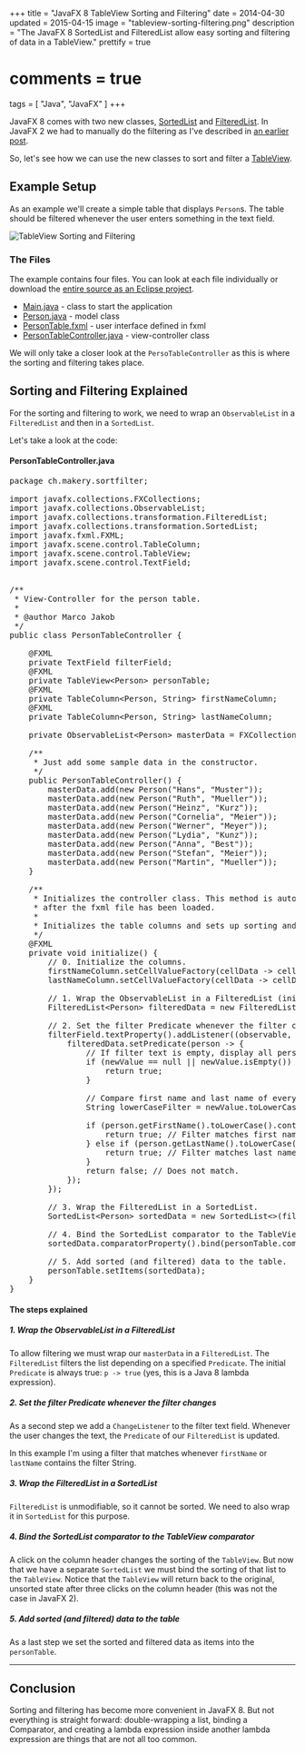 +++
title = "JavaFX 8 TableView Sorting and Filtering"
date = 2014-04-30
updated = 2015-04-15
image = "tableview-sorting-filtering.png"
description = "The JavaFX 8 SortedList and FilteredList allow easy sorting and filtering of data in a TableView." 
prettify = true
# comments = true
tags = [ "Java", "JavaFX" ]
+++

JavaFX 8 comes with two new classes, [SortedList](http://docs.oracle.com/javase/8/javafx/api/javafx/collections/transformation/SortedList.html) and [FilteredList](http://docs.oracle.com/javase/8/javafx/api/javafx/collections/transformation/FilteredList.html). In JavaFX 2 we had to manually do the filtering as I've described in [an earlier post](/blog/javafx-2-tableview-filter/).

So, let's see how we can use the new classes to sort and filter a [TableView](http://docs.oracle.com/javase/8/javafx/api/javafx/scene/control/TableView.html).


## Example Setup

As an example we'll create a simple table that displays `Person`s. The table should be filtered whenever the user enters something in the text field. 

![TableView Sorting and Filtering](tableview-sorting-filtering.png)


### The Files

The example contains four files. You can look at each file individually or download the [entire source as an Eclipse project](tableview-sorting-filtering.zip).

* [Main.java](Main.java) - class to start the application
* [Person.java](Person.java) - model class
* [PersonTable.fxml](PersonTable.fxml) - user interface defined in fxml
* [PersonTableController.java](PersonTableController.java) - view-controller class

We will only take a closer look at the `PersoTableController` as this is where the sorting and filtering takes place.


## Sorting and Filtering Explained

For the sorting and filtering to work, we need to wrap an `ObservableList` in a `FilteredList` and then in a `SortedList`. 

Let's take a look at the code: 


#### PersonTableController.java

<pre class="prettyprint lang-java">
package ch.makery.sortfilter;

import javafx.collections.FXCollections;
import javafx.collections.ObservableList;
import javafx.collections.transformation.FilteredList;
import javafx.collections.transformation.SortedList;
import javafx.fxml.FXML;
import javafx.scene.control.TableColumn;
import javafx.scene.control.TableView;
import javafx.scene.control.TextField;


/**
 * View-Controller for the person table.
 * 
 * @author Marco Jakob
 */
public class PersonTableController {
	
	@FXML
	private TextField filterField;
	@FXML
	private TableView&lt;Person> personTable;
	@FXML
	private TableColumn&lt;Person, String> firstNameColumn;
	@FXML
	private TableColumn&lt;Person, String> lastNameColumn;

	private ObservableList&lt;Person> masterData = FXCollections.observableArrayList();

	/**
	 * Just add some sample data in the constructor.
	 */
	public PersonTableController() {
		masterData.add(new Person("Hans", "Muster"));
		masterData.add(new Person("Ruth", "Mueller"));
		masterData.add(new Person("Heinz", "Kurz"));
		masterData.add(new Person("Cornelia", "Meier"));
		masterData.add(new Person("Werner", "Meyer"));
		masterData.add(new Person("Lydia", "Kunz"));
		masterData.add(new Person("Anna", "Best"));
		masterData.add(new Person("Stefan", "Meier"));
		masterData.add(new Person("Martin", "Mueller"));
	}

	/**
	 * Initializes the controller class. This method is automatically called
	 * after the fxml file has been loaded.
	 * 
	 * Initializes the table columns and sets up sorting and filtering.
	 */
	@FXML
	private void initialize() {
		// 0. Initialize the columns.
		firstNameColumn.setCellValueFactory(cellData -> cellData.getValue().firstNameProperty());
		lastNameColumn.setCellValueFactory(cellData -> cellData.getValue().lastNameProperty());
		
		// 1. Wrap the ObservableList in a FilteredList (initially display all data).
		FilteredList&lt;Person> filteredData = new FilteredList&lt;>(masterData, p -> true);
		
		// 2. Set the filter Predicate whenever the filter changes.
		filterField.textProperty().addListener((observable, oldValue, newValue) -> {
			filteredData.setPredicate(person -> {
				// If filter text is empty, display all persons.
				if (newValue == null || newValue.isEmpty()) {
					return true;
				}
				
				// Compare first name and last name of every person with filter text.
				String lowerCaseFilter = newValue.toLowerCase();
				
				if (person.getFirstName().toLowerCase().contains(lowerCaseFilter)) {
					return true; // Filter matches first name.
				} else if (person.getLastName().toLowerCase().contains(lowerCaseFilter)) {
					return true; // Filter matches last name.
				}
				return false; // Does not match.
			});
		});
		
		// 3. Wrap the FilteredList in a SortedList. 
		SortedList&lt;Person> sortedData = new SortedList&lt;>(filteredData);
		
		// 4. Bind the SortedList comparator to the TableView comparator.
		sortedData.comparatorProperty().bind(personTable.comparatorProperty());
		
		// 5. Add sorted (and filtered) data to the table.
		personTable.setItems(sortedData);
	}
}
</pre>

#### The steps explained

##### 1. Wrap the ObservableList in a FilteredList

To allow filtering we must wrap our `masterData` in a `FilteredList`. The `FilteredList` filters the list depending on a specified `Predicate`. The initial `Predicate` is always true: `p -> true` (yes, this is a Java 8 lambda expression).


##### 2. Set the filter Predicate whenever the filter changes

As a second step we add a `ChangeListener` to the filter text field. Whenever the user changes the text, the `Predicate` of our `FilteredList` is updated. 

In this example I'm using a filter that matches whenever `firstName` or `lastName` contains the filter String.


##### 3. Wrap the FilteredList in a SortedList

`FilteredList` is unmodifiable, so it cannot be sorted. We need to also wrap it in `SortedList` for this purpose. 


##### 4. Bind the SortedList comparator to the TableView comparator

A click on the column header changes the sorting of the `TableView`. But now that we have a separate `SortedList` we must bind the sorting of that list to the `TableView`. Notice that the `TableView` will return back to the original, unsorted state after three clicks on the column header (this was not the case in JavaFX 2).


##### 5. Add sorted (and filtered) data to the table

As a last step we set the sorted and filtered data as items into the `personTable`.



*****


## Conclusion

Sorting and filtering has become more convenient in JavaFX 8. But not everything is straight forward: double-wrapping a list, binding a Comparator, and creating a lambda expression inside another lambda expression are things that are not all too common.
